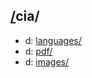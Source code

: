 ## [/](https://data.bde-pps.fr/)cia/

- d: [languages/](https://data.bde-pps.fr/cia/languages/)
- d: [pdf/](https://data.bde-pps.fr/cia/pdf/)
- d: [images/](https://data.bde-pps.fr/cia/images/)

